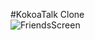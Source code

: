 #KokoaTalk Clone
<br>
![FriendsScreen](https://user-images.githubusercontent.com/77488652/107224886-6987ae80-6a5b-11eb-86bb-e00481fab979.PNG)
